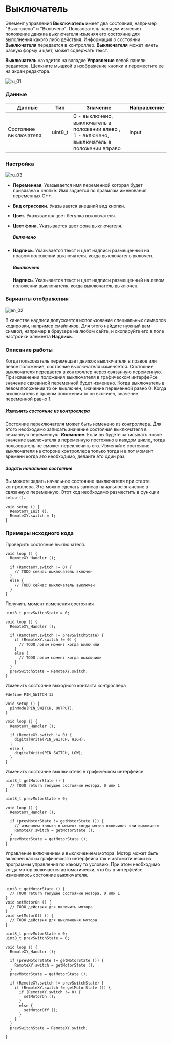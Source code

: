 # Выключатель

Элемент управления **Выключатель** имеет два состояния, например "Выключено" и "Включено". Пользователь пальцем изменяет положение движка выключателя изменяя его состояние для выполнения какого либо действия. Информация о состоянии **Выключателя** передается в контроллер. **Выключателя** может иметь разную форму и цвет, может содержать текст.

**Выключатель** находится на вкладке **Управление** левой панели редактора. Щелкните мышкой в изображение кнопки и переместите ее на экран редактора.

![ru_01](ru_01.jpg)

### Данные

| Данные                | Тип     | Значение                                                     | Направление |
| --------------------- | ------- | ------------------------------------------------------------ | ----------- |
| Состояние выключателя | uint8_t | 0 - выключено, выключатель в положении влево , <br />1 - включено, выключатель в положении вправо | input       |

### Настройка

![ru_03](ru_03.jpg)

- **Переменная**. Указывается имя переменной которая будет привязана к кнопке. Имя задается по правилам именования переменных C++. 

- **Вид отрисовки.** Указывается внешний вид кнопки. 

- **Цвет.** Указывается цвет бегунка выключателя.

- **Цвет фона.** Указывается цвет фона выключателя.

  ##### Включено

- **Надпись**. Указывается текст и цвет надписи размещенный на правом положении выключателя, когда выключатель включен.

  ##### Выключено

  **Надпись**. Указывается текст и цвет надписи размещенный на левом положении выключателя, когда выключатель выключен.

### Варианты отображения

![en_02](en_02.jpg)

В качестве надписи допускается использование специальных символов кодировки, например смайликов. Для этого найдите нужный вам символ, например в браузере на любом сайте, и скопируйте его в поле настройки элемента **Надпись**.

### Описание работы

Когда пользователь перемещает движок выключателя в правое или левое положение, состояние выключателя изменяется. Состояние выключателя передается в контроллер через связанную переменную. При изменении положения выключателя в графическом интерфейсе значение связанной переменной будет изменено. Когда выключатель в левом положении то он выключен, значение переменной равно 0. Когда выключатель в правом положении то он включен, значение переменной равно 1.

##### Изменить состояние из контроллера

Состояние переключателя может быть изменено из контроллера. Для этого необходимо записать значение состояния выключателя в связанную переменную. ***Внимание**.* Если вы будете записывать новое значение выключателя в переменную постоянно в каждом цикле, тогда пользователь не сможет переключить его. Изменяйте состояние выключателя на стороне контроллера только тогда и в тот момент времени когда это необходимо, делайте это один раз.

##### Задать начальное состояние

Вы можете задать начальное состояние выключателя при старте контроллера. Это можно сделать записав начальное значение в связанную переменную. Этот код необходимо разместить в функции `setup ()`.

```
void setup () {
  RemoteXY_Init ();  
  RemoteXY.switch = 1; 
}
```

### Примеры исходного кода

Проверить состояние выключателя.

```
void loop () {
  RemoteXY_Handler ();
  
  if (RemoteXY.switch != 0) {
    // TODO сейчас выключатель включен
  }
  else {
    // TODO сейчас выключатель выключен
  }
}
```

Получить момент изменения состояния

```
uint8_t prevSwitchState = 0;

void loop () {
  RemoteXY_Handler ();
  
  if (RemoteXY.switch != prevSwitchState) {
    if (RemoteXY.switch != 0) {
      // TODO ловим момент когда включили
    }
    else {
      // TODO ловим момент когда выключили
    }    
  }
  prevSwitchState = RemoteXY.switch;
}
```

Изменить состояние выходного контакта контроллера

```
#define PIN_SWITCH 13

void setup () {
  pinMode(PIN_SWITCH, OUTPUT);
}

void loop () {
  RemoteXY_Handler ();
  
  if (RemoteXY.switch != 0) {
    digitalWrite(PIN_SWITCH, HIGH);
  }
  else {
    digitalWrite(PIN_SWITCH, LOW);
  }
} 
```

Изменить состояние выключателя в графическом интерфейсе

```
uint8_t getMotorState () {
  // TODO return текущее состояние мотора, 0 или 1
}

uint8_t prevMotorState = 0;

void loop () {
  RemoteXY_Handler ();
  
  if (prevMotorState != getMotorState ()) {
    // изменяем только в момент когда мотор включился или выключлся
    RemoteXY.switch = getMotorState ();
  }
  prevMotorState = getMotorState ();
}
```

Управление включением и выключением мотора. Мотор может быть включен как из графического интерфейса так и автоматически из программы управления по какому то условию. При этом необходимо когда мотор включается автоматически, что бы в интерфейсе изменилось состояние выключателя.

```

uint8_t getMotorState () {
  // TODO return текущее состояние мотора, 0 или 1
}
void setMotorOn () {
  // TODO действия для включить мотора
}
void setMotorOff () {
  // TODO действия для выключения мотора
}

uint8_t prevMotorState = 0;
uint8_t prevSwitchState = 0;

void loop () {
  RemoteXY_Handler ();
  
  if (prevMotorState != getMotorState ()) {
    RemoteXY.switch = getMotorState ();
  }
  prevMotorState = getMotorState ();
  
  if (RemoteXY.switch != prevSwitchState) {
    if (RemoteXY.switch != getMotorState ()) {
      if (RemoteXY.switch != 0) {
        setMotorOn ();
      }
      else {
        setMotorOff ();
      }
    }
  }
  prevSwitchState = RemoteXY.switch;

}
```

### 
